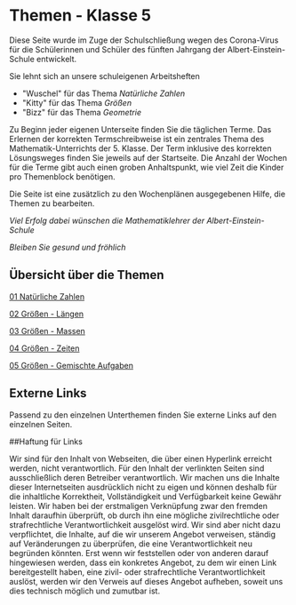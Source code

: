 <!--
author: Susanne Suckfüll
email: su-aes@masannek.de
language: de
narrator: German Female
script: url.js

View this file on https://liascript.github.io/course/?https://raw.githubusercontent.com/SUC-AES/Mathematik-5/master/2_Massen_1.md
-->

# Themen - Klasse 5

Diese Seite wurde im Zuge der Schulschließung wegen des Corona-Virus für die Schülerinnen und Schüler des fünften Jahrgang der Albert-Einstein-Schule entwickelt.

Sie lehnt sich an unsere schuleigenen Arbeitsheften

* "Wuschel" für das Thema *Natürliche Zahlen*
* "Kitty" für das Thema *Größen*
* "Bizz" für das Thema *Geometrie*

Zu Beginn jeder eigenen Unterseite finden Sie die täglichen Terme. Das Erlernen der korrekten Termschreibweise ist ein zentrales Thema des Mathematik-Unterrichts der 5. Klasse. Der Term inklusive des korrekten Lösungsweges finden Sie jeweils auf der Startseite. Die Anzahl der Wochen für die Terme gibt auch einen groben Anhaltspunkt, wie viel Zeit die Kinder pro Themenblock benötigen.

Die Seite ist eine zusätzlich zu den Wochenplänen ausgegebenen Hilfe, die Themen zu bearbeiten.

*Viel Erfolg dabei wünschen die Mathematiklehrer der Albert-Einstein-Schule*

*Bleiben Sie gesund und fröhlich*

## Übersicht über die Themen 

[01 Natürliche Zahlen]()

[02 Größen - Längen]()

[03 Größen - Massen]()

[04 Größen - Zeiten](https://liascript.github.io/course/?https://raw.githubusercontent.com/SUC-AES/Mathe-Webseite/master/Klasse_05/04_Zeiten_und_Zeitspannen/M-05-04-Zeiten_und_Zeitspannen.md#2)

[05 Größen - Gemischte Aufgaben](https://liascript.github.io/course/?https://raw.githubusercontent.com/SUC-AES/Mathe-Webseite/master/Klasse_05/05_Alle_GroeBen/M-05-05-Alle_GroeBen.md#2)



## Externe Links

Passend zu den einzelnen Unterthemen finden Sie externe Links auf den einzelnen Seiten.




##Haftung für Links

Wir sind für den Inhalt von Webseiten, die über einen Hyperlink erreicht werden, nicht verantwortlich. Für den Inhalt der verlinkten Seiten sind ausschließlich deren Betreiber verantwortlich. Wir machen uns die Inhalte dieser Internetseiten ausdrücklich nicht zu eigen und können deshalb für die inhaltliche Korrektheit, Vollständigkeit und Verfügbarkeit keine Gewähr leisten. Wir haben bei der erstmaligen Verknüpfung zwar den fremden Inhalt daraufhin überprüft, ob durch ihn eine mögliche zivilrechtliche oder strafrechtliche Verantwortlichkeit ausgelöst wird. Wir sind aber nicht dazu verpflichtet, die Inhalte, auf die wir unserem Angebot verweisen, ständig auf Veränderungen zu überprüfen, die eine Verantwortlichkeit neu begründen könnten. Erst wenn wir feststellen oder von anderen darauf hingewiesen werden, dass ein konkretes Angebot, zu dem wir einen Link bereitgestellt haben, eine zivil- oder strafrechtliche Verantwortlichkeit auslöst, werden wir den Verweis auf dieses Angebot aufheben, soweit uns dies technisch möglich und zumutbar ist.
